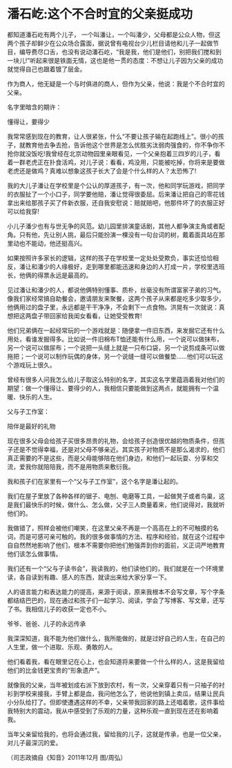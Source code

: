 # 潘石屹:这个不合时宜的父亲挺成功

都知道潘石屹有两个儿子， 一个叫潘让，一个叫潘少，父母都是公众人物，但这两个孩子却鲜少在公众场合露面，据说曾有电视台少儿栏目请他和儿子一起做节目，编导费尽口舌，也没有说动潘石屹，“我是我，他们是他们，别把我们搅和到一块儿!”听起来很是铁面无情，这也是他一贯的态度：不想让儿子因为父亲的成功就觉得自己也跟着镀了层金。 

作为商人，他无疑是一个与时俱进的商人，但作为父亲，他说：我是个不合时宜的父亲。 

名字里暗含的期许： 

懂得让，要得少 

我常常感到现在的教育，让人很紧张，什么“不要让孩子输在起跑线上”。很小的孩子，就教育他去争去抢，告诉他这个世界是怎么优胜劣汰弱肉强食的，你不争你不抢你就没饭吃!我曾经在北京动物园里亲眼看见，一个父亲抱着三四岁的儿子，看着一群老虎正在扑食活鸡，对儿子说：看看，鸡没用，只能被吃掉，你将来是要做老虎还是做鸡？真难以想象这孩子长大了会是个什么样的人？太恐怖了! 

我的大儿子潘让在学校里是个公认的厚道孩子，有一次，他和同学玩游戏，把同学的衣服扯了一个小口子，同学要他赔，潘让觉得很委屈。后来潘让把自己的零花钱拿出来给那孩子买了件新衣服，还自我安慰说：赔就赔吧，他那件坏了的衣服正好可以给我穿! 

小儿子潘少也有与世无争的风范。幼儿园里排演童话剧，其他人都争演主角或者配角。只有他，先让别人挑，最后只能扮演一棵没有一句台词的树，戴着面具站在那里动也不能动，他还挺高兴。 

如果按照许多家长的逻辑，这样的孩子在学校里一定处处受欺负，事实还恰恰相反，潘让和潘少的人缘极好，走到哪里都能迅速和身边的人打成一片，学校里选班长，他俩的得票永远是最高的。 

见过潘让和潘少的人，都说他俩特别懂事、质朴，丝毫没有所谓富家子弟的习气。像我们家经常搞自助餐会，邀请朋友来聚餐，这两个孩子从来都是吃多少取多少，他俩用过的盘子里，永远都是干干净净，不会剩下一点食物。洪晃有一次就说：真想把这两盘子带回家给我闺女看看，让她受受教育! 

他们兄弟俩在一起经常玩的一个游戏就是：随便拿一件旧东西，来发掘它还有什么用处，看谁发掘得多。比如说一件旧棉布T恤还能有什么用，一个说可以做抹布，另一个说可以做尿布；一个说把一头缝上就是一只布口袋，另一个说剪成条可以做拖把；一个说可以制作玩偶的身体，另一个说缝一缝可以做餐垫……他们可以玩这个游戏玩上很久。 

曾经有很多人问我怎么给儿子取这么特别的名字，其实这名字里蕴涵着我对他们的期望：做一个懂得让、要得少的人，我相信只要能做到这两点，就能拥有一个温暖、快乐的人生。 

父与子工作室： 

陪伴是最好的礼物 

现在很多父母会给孩子买很多昂贵的礼物，会给孩子创造很优越的物质条件，但孩子还是不觉得幸福，还是对父母不够亲近。其实孩子对物质不是那么渴求的，他们真正需要的不是这些，而是父母能够陪在他们身边，和他们一起玩耍、分享和交流，爱我你就陪陪我，而不是用物质来敷衍我。 

我和孩子们在家里有一个“父与子工作室”，这个名字是潘让起的。 

我们在屋子里放了各种各样的锯子、电刨、电磨等工具，一起做凳子或者鸟巢，这是我们最快乐的时候，做什么、怎么做，父子三人商量着来，他们说得对，我就听他们的。 

我做错了，照样会被他们嘲笑，在这里父亲不再是一个高高在上的不可触摸的名词，而是可感可亲可触的。我的很多做事情的方法、程序和经验，就在这个过程中自自然然地影响了他们，根本不需要你把他们勉强弄到你的面前，义正词严地教育他们该怎么做事情。 

我们还有一个“父与子读书会”，我读我的，他们读他们的，我们就是在一个环境里读，各自读到有趣、感人的东西，就读出来给大家分享一下。 

人的语言能力和表达能力的提高，来源于阅读，原来我根本不会写文章，写个字条都结结巴巴的，现在通过和孩子们一起学习、阅读，学会了写博客、写文章，还写了书。我相信儿子的收获一定也不小。 

爷爷、爸爸、儿子的永远传承 

我深深知道，我不能为他们做什么，我所能做的，就是过好自己的人生，在自己的人生里，做一个进取、乐观、勇敢的人。 

他们看着我，看在眼里记在心上，也会知道将来要做一个什么样的人，这是我留给他们的比金钱更宝贵的“形象遗产”。 

就像我的父亲，当年被划成右派下放到农村，有一次，父亲穿着只有一只袖子的衬衫到学校来接我，手臂上都是血，我问他怎么了，他说他到镇上卖瓜，结果让民兵小分队给打了。但即使遭遇这样的不幸，父亲带我回家的路上还唱着歌，这件事给我特别大的震动，我从中感受到了乐观的力量，这种乐观一直到现在还在影响着我。 

当年父亲留给我的，也将会通过我，留给我的儿子，这就是传承，也是一位父亲，对儿子最深沉的爱。 

（司志政摘自《知音》2011年12月 图/周弘）